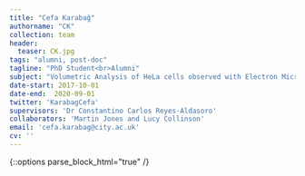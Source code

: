 ```yaml
---
title: "Cefa Karabağ"
authorname: "CK"
collection: team
header:
  teaser: CK.jpg
tags: "alumni, post-doc"
tagline: "PhD Student<br>Alumni"
subject: "Volumetric Analysis of HeLa cells observed with Electron Microscopy"
date-start: 2017-10-01
date-end:  2020-09-01
twitter: 'KarabagCefa'
supervisors: 'Dr Constantino Carlos Reyes-Aldasoro'
collaborators: 'Martin Jones and Lucy Collinson'
email: 'cefa.karabag@city.ac.uk'
cv: ''
---
```

{::options parse_block_html="true" /}

<p align= "justify">
